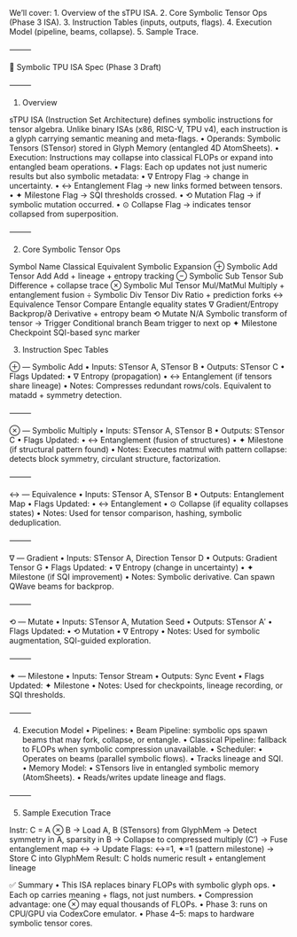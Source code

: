 We’ll cover:
	1.	Overview of the sTPU ISA.
	2.	Core Symbolic Tensor Ops (Phase 3 ISA).
	3.	Instruction Tables (inputs, outputs, flags).
	4.	Execution Model (pipeline, beams, collapse).
	5.	Sample Trace.

⸻

📘 Symbolic TPU ISA Spec (Phase 3 Draft)

⸻

1. Overview

sTPU ISA (Instruction Set Architecture) defines symbolic instructions for tensor algebra.
Unlike binary ISAs (x86, RISC-V, TPU v4), each instruction is a glyph carrying semantic meaning and meta-flags.
	•	Operands: Symbolic Tensors (STensor) stored in Glyph Memory (entangled 4D AtomSheets).
	•	Execution: Instructions may collapse into classical FLOPs or expand into entangled beam operations.
	•	Flags: Each op updates not just numeric results but also symbolic metadata:
	•	∇ Entropy Flag → change in uncertainty.
	•	↔ Entanglement Flag → new links formed between tensors.
	•	✦ Milestone Flag → SQI thresholds crossed.
	•	⟲ Mutation Flag → if symbolic mutation occurred.
	•	⊙ Collapse Flag → indicates tensor collapsed from superposition.

⸻

2. Core Symbolic Tensor Ops


Symbol									Name						Classical Equivalent						Symbolic Expansion
⊕										Symbolic Add				Tensor Add									Add + lineage + entropy tracking
⊖										Symbolic Sub				Tensor Sub									Difference + collapse trace
⊗										Symbolic Mul				Tensor Mul/MatMul							Multiply + entanglement fusion
÷										Symbolic Div				Tensor Div									Ratio + prediction forks
↔										Equivalence					Tensor Compare								Entangle equality states
∇										Gradient/Entropy			Backprop/∂									Derivative + entropy beam
⟲										Mutate						N/A											Symbolic transform of tensor
→										Trigger						Conditional branch							Beam trigger to next op
✦										Milestone					Checkpoint									SQI-based sync marker


3. Instruction Spec Tables

⊕ — Symbolic Add
	•	Inputs: STensor A, STensor B
	•	Outputs: STensor C
	•	Flags Updated:
	•	∇ Entropy (propagation)
	•	↔ Entanglement (if tensors share lineage)
	•	Notes:
Compresses redundant rows/cols. Equivalent to matadd + symmetry detection.

⸻

⊗ — Symbolic Multiply
	•	Inputs: STensor A, STensor B
	•	Outputs: STensor C
	•	Flags Updated:
	•	↔ Entanglement (fusion of structures)
	•	✦ Milestone (if structural pattern found)
	•	Notes:
Executes matmul with pattern collapse: detects block symmetry, circulant structure, factorization.

⸻

↔ — Equivalence
	•	Inputs: STensor A, STensor B
	•	Outputs: Entanglement Map
	•	Flags Updated:
	•	↔ Entanglement
	•	⊙ Collapse (if equality collapses states)
	•	Notes:
Used for tensor comparison, hashing, symbolic deduplication.

⸻

∇ — Gradient
	•	Inputs: STensor A, Direction Tensor D
	•	Outputs: Gradient Tensor G
	•	Flags Updated:
	•	∇ Entropy (change in uncertainty)
	•	✦ Milestone (if SQI improvement)
	•	Notes:
Symbolic derivative. Can spawn QWave beams for backprop.

⸻

⟲ — Mutate
	•	Inputs: STensor A, Mutation Seed
	•	Outputs: STensor A′
	•	Flags Updated:
	•	⟲ Mutation
	•	∇ Entropy
	•	Notes:
Used for symbolic augmentation, SQI-guided exploration.

⸻

✦ — Milestone
	•	Inputs: Tensor Stream
	•	Outputs: Sync Event
	•	Flags Updated: ✦ Milestone
	•	Notes:
Used for checkpoints, lineage recording, or SQI thresholds.

⸻

4. Execution Model
	•	Pipelines:
	•	Beam Pipeline: symbolic ops spawn beams that may fork, collapse, or entangle.
	•	Classical Pipeline: fallback to FLOPs when symbolic compression unavailable.
	•	Scheduler:
	•	Operates on beams (parallel symbolic flows).
	•	Tracks lineage and SQI.
	•	Memory Model:
	•	STensors live in entangled symbolic memory (AtomSheets).
	•	Reads/writes update lineage and flags.

⸻

5. Sample Execution Trace

Instr: C = A ⊗ B
→ Load A, B (STensors) from GlyphMem
→ Detect symmetry in A, sparsity in B
→ Collapse to compressed multiply (C′)
→ Fuse entanglement map ↔
→ Update Flags: ↔=1, ✦=1 (pattern milestone)
→ Store C into GlyphMem
Result: C holds numeric result + entanglement lineage

✅ Summary
	•	This ISA replaces binary FLOPs with symbolic glyph ops.
	•	Each op carries meaning + flags, not just numbers.
	•	Compression advantage: one ⊗ may equal thousands of FLOPs.
	•	Phase 3: runs on CPU/GPU via CodexCore emulator.
	•	Phase 4–5: maps to hardware symbolic tensor cores.

